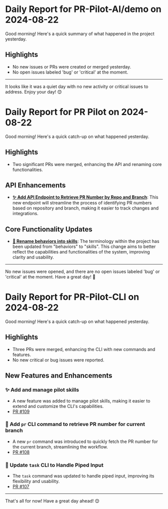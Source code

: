 # Daily Report for PR-Pilot-AI/demo on 2024-08-22

Good morning! Here's a quick summary of what happened in the project yesterday.

## Highlights
- No new issues or PRs were created or merged yesterday.
- No open issues labeled 'bug' or 'critical' at the moment.

---

It looks like it was a quiet day with no new activity or critical issues to address. Enjoy your day! 😊


# Daily Report for PR Pilot on 2024-08-22

Good morning! Here's a quick catch-up on what happened yesterday.

## Highlights
- Two significant PRs were merged, enhancing the API and renaming core functionalities.

## API Enhancements
- **[✨ Add API Endpoint to Retrieve PR Number by Repo and Branch](https://github.com/PR-Pilot-AI/pr-pilot/pull/214)**: This new endpoint will streamline the process of identifying PR numbers based on repository and branch, making it easier to track changes and integrations.

## Core Functionality Updates
- **[🔄 Rename behaviors into skills](https://github.com/PR-Pilot-AI/pr-pilot/pull/216)**: The terminology within the project has been updated from "behaviors" to "skills". This change aims to better reflect the capabilities and functionalities of the system, improving clarity and usability.

---

No new issues were opened, and there are no open issues labeled 'bug' or 'critical' at the moment. Have a great day! 🚀


# Daily Report for PR-Pilot-CLI on 2024-08-22

Good morning! Here's a quick catch-up on what happened yesterday.

## Highlights
- Three PRs were merged, enhancing the CLI with new commands and features.
- No new critical or bug issues were reported.

## New Features and Enhancements
### ✨ Add and manage pilot skills
- A new feature was added to manage pilot skills, making it easier to extend and customize the CLI's capabilities.
- [PR #109](https://github.com/PR-Pilot-AI/pr-pilot-cli/pull/109)

### 🚀 Add `pr` CLI command to retrieve PR number for current branch
- A new `pr` command was introduced to quickly fetch the PR number for the current branch, streamlining the workflow.
- [PR #108](https://github.com/PR-Pilot-AI/pr-pilot-cli/pull/108)

### 🔧 Update `task` CLI to Handle Piped Input
- The `task` command was updated to handle piped input, improving its flexibility and usability.
- [PR #107](https://github.com/PR-Pilot-AI/pr-pilot-cli/pull/107)

---

That's all for now! Have a great day ahead! 😊


